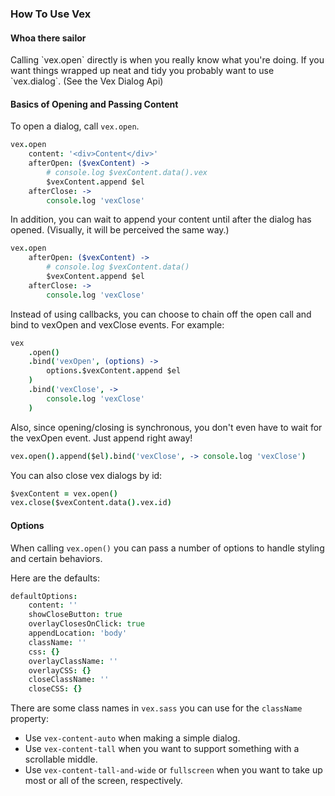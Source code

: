 ### How To Use Vex

<div class="hs-doc-callout hs-doc-callout-warning">
<h4>Whoa there sailor</h4>
<p>Calling `vex.open` directly is when you really know what you're doing. If you want things wrapped up neat and tidy you probably want to use `vex.dialog`. (See the Vex Dialog Api)</p>
</div>

#### Basics of Opening and Passing Content

To open a dialog, call `vex.open`.

```coffeescript
vex.open
    content: '<div>Content</div>'
    afterOpen: ($vexContent) ->
        # console.log $vexContent.data().vex
        $vexContent.append $el
    afterClose: ->
        console.log 'vexClose'
```

In addition, you can wait to append your content until after the dialog has opened. (Visually, it will be perceived the same way.)

```coffeescript
vex.open
    afterOpen: ($vexContent) ->
        # console.log $vexContent.data()
        $vexContent.append $el
    afterClose: ->
        console.log 'vexClose'
```

Instead of using callbacks, you can choose to chain off the open call and bind to vexOpen and vexClose events. For example:

```coffeescript
vex
    .open()
    .bind('vexOpen', (options) ->
        options.$vexContent.append $el
    )
    .bind('vexClose', ->
        console.log 'vexClose'
    )
```

Also, since opening/closing is synchronous, you don't even have to wait for the vexOpen event. Just append right away!

```coffeescript
vex.open().append($el).bind('vexClose', -> console.log 'vexClose')
```

You can also close vex dialogs by id:
```coffeescript
$vexContent = vex.open()
vex.close($vexContent.data().vex.id)
```

#### Options

When calling `vex.open()` you can pass a number of options to handle styling and certain behaviors.

Here are the defaults:

```coffeescript
defaultOptions:
    content: ''
    showCloseButton: true
    overlayClosesOnClick: true
    appendLocation: 'body'
    className: ''
    css: {}
    overlayClassName: ''
    overlayCSS: {}
    closeClassName: ''
    closeCSS: {}
```

There are some class names in `vex.sass` you can use for the `className` property:

- Use `vex-content-auto` when making a simple dialog.
- Use `vex-content-tall` when you want to support something with a scrollable middle.
- Use `vex-content-tall-and-wide` or `fullscreen` when you want to take up most or all of the screen, respectively.



<!-- Resources for the demos -->
<script src="/vex/js/vex.js"></script>
<link rel="stylesheet" href="/vex/css/vex.css" />
<script src="/vex/js/vex.dialog.js"></script>
<link rel="stylesheet" href="/vex/css/vex.dialog.css" />
<!-- Force 3d acceleration always and forever :) -->
<div style="-webkit-transform: translateZ(0)"></div>